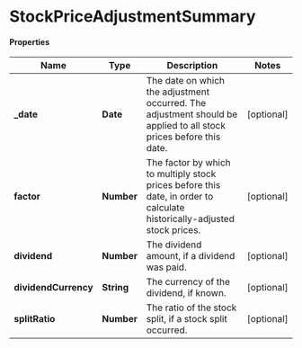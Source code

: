 # StockPriceAdjustmentSummary

#### Properties
Name | Type | Description | Notes
------------ | ------------- | ------------- | -------------
**_date** | **Date** | The date on which the adjustment occurred. The adjustment should be applied to all stock prices before this date. | [optional] 
**factor** | **Number** | The factor by which to multiply stock prices before this date, in order to calculate historically-adjusted stock prices. | [optional] 
**dividend** | **Number** | The dividend amount, if a dividend was paid. | [optional] 
**dividendCurrency** | **String** | The currency of the dividend, if known. | [optional] 
**splitRatio** | **Number** | The ratio of the stock split, if a stock split occurred. | [optional] 



